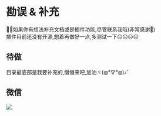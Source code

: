 # 勘误 & 补充
:bug::bug:如果你有想法补充文档或是插件功能,尽管联系我哦(非常感谢:rofl:)<br>
插件目前还没有开源,想着再做好一点,多测试一下:frowning_face::frowning_face::frowning_face::frowning_face:

## 待做
目录最底部是我要补充的,慢慢来吧,加油ヾ(◍°∇°◍)ﾉﾞ

## 微信
![](https://gitee.com/M-cheng-web/map-storage/raw/master/mine-img/20220108203103.png)